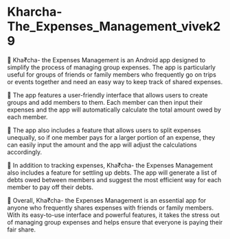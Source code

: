 # Kharcha-The_Expenses_Management_vivek29

  Kha₹cha- the Expenses Management is an Android app designed to simplify the process of 
managing group expenses. The app is particularly useful for groups of friends or family 
members who frequently go on trips or events together and need an easy way to keep track 
of shared expenses.

  The app features a user-friendly interface that allows users to create groups and add 
members to them. Each member can then input their expenses and the app will 
automatically calculate the total amount owed by each member.

  The app also includes a feature that allows users to split expenses unequally, so if one 
member pays for a larger portion of an expense, they can easily input the amount and the 
app will adjust the calculations accordingly.

  In addition to tracking expenses, Kha₹cha- the Expenses Management also includes a 
feature for settling up debts. The app will generate a list of debts owed between members 
and suggest the most efficient way for each member to pay off their debts.

   Overall, Kha₹cha- the Expenses Management is an essential app for anyone who frequently 
shares expenses with friends or family members. With its easy-to-use interface and powerful 
features, it takes the stress out of managing group expenses and helps ensure that everyone 
is paying their fair share.
